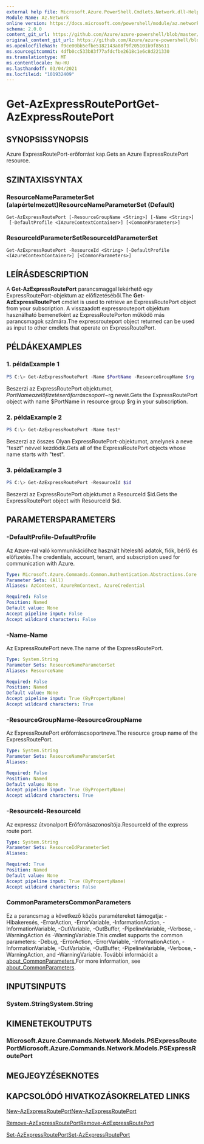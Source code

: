 ```yaml
---
external help file: Microsoft.Azure.PowerShell.Cmdlets.Network.dll-Help.xml
Module Name: Az.Network
online version: https://docs.microsoft.com/powershell/module/az.network/get-azexpressrouteport
schema: 2.0.0
content_git_url: https://github.com/Azure/azure-powershell/blob/master/src/Network/Network/help/Get-AzExpressRoutePort.md
original_content_git_url: https://github.com/Azure/azure-powershell/blob/master/src/Network/Network/help/Get-AzExpressRoutePort.md
ms.openlocfilehash: f9ce00bb5efbe5182143a08f9f205101b9f85611
ms.sourcegitcommit: 4dfb0cc533b83f77afdcfbe2618c1e6c8d221330
ms.translationtype: MT
ms.contentlocale: hu-HU
ms.lasthandoff: 03/04/2021
ms.locfileid: "101932409"
---
```

# <span data-ttu-id="73d5b-101">Get-AzExpressRoutePort</span><span class="sxs-lookup"><span data-stu-id="73d5b-101">Get-AzExpressRoutePort</span></span>

## <span data-ttu-id="73d5b-102">SYNOPSIS</span><span class="sxs-lookup"><span data-stu-id="73d5b-102">SYNOPSIS</span></span>
<span data-ttu-id="73d5b-103">Azure ExpressRoutePort-erőforrást kap.</span><span class="sxs-lookup"><span data-stu-id="73d5b-103">Gets an Azure ExpressRoutePort resource.</span></span>

## <span data-ttu-id="73d5b-104">SZINTAXIS</span><span class="sxs-lookup"><span data-stu-id="73d5b-104">SYNTAX</span></span>

### <span data-ttu-id="73d5b-105">ResourceNameParameterSet (alapértelmezett)</span><span class="sxs-lookup"><span data-stu-id="73d5b-105">ResourceNameParameterSet (Default)</span></span>
```
Get-AzExpressRoutePort [-ResourceGroupName <String>] [-Name <String>]
 [-DefaultProfile <IAzureContextContainer>] [<CommonParameters>]
```

### <span data-ttu-id="73d5b-106">ResourceIdParameterSet</span><span class="sxs-lookup"><span data-stu-id="73d5b-106">ResourceIdParameterSet</span></span>
```
Get-AzExpressRoutePort -ResourceId <String> [-DefaultProfile <IAzureContextContainer>] [<CommonParameters>]
```

## <span data-ttu-id="73d5b-107">LEÍRÁS</span><span class="sxs-lookup"><span data-stu-id="73d5b-107">DESCRIPTION</span></span>
<span data-ttu-id="73d5b-108">A **Get-AzExpressRoutePort** parancsmaggal lekérhető egy ExpressRoutePort-objektum az előfizetéséből.</span><span class="sxs-lookup"><span data-stu-id="73d5b-108">The **Get-AzExpressRoutePort** cmdlet is used to retrieve an ExpressRoutePort object from your subscription.</span></span> <span data-ttu-id="73d5b-109">A visszaadott expressrouteport objektum használható bemenetként az ExpressRoutePorton működő más parancsmagok számára.</span><span class="sxs-lookup"><span data-stu-id="73d5b-109">The expressrouteport object returned can be used as input to other cmdlets that operate on ExpressRoutePort.</span></span>

## <span data-ttu-id="73d5b-110">PÉLDÁK</span><span class="sxs-lookup"><span data-stu-id="73d5b-110">EXAMPLES</span></span>

### <span data-ttu-id="73d5b-111">1. példa</span><span class="sxs-lookup"><span data-stu-id="73d5b-111">Example 1</span></span>
```powershell
PS C:\> Get-AzExpressRoutePort -Name $PortName -ResourceGroupName $rg
```

<span data-ttu-id="73d5b-112">Beszerzi az ExpressRoutePort objektumot, $PortName az előfizetés erőforráscsoport-$rg nevét.</span><span class="sxs-lookup"><span data-stu-id="73d5b-112">Gets the ExpressRoutePort object with name $PortName in resource group $rg in your subscription.</span></span>

### <span data-ttu-id="73d5b-113">2. példa</span><span class="sxs-lookup"><span data-stu-id="73d5b-113">Example 2</span></span>
```powershell
PS C:\> Get-AzExpressRoutePort -Name test*
```

<span data-ttu-id="73d5b-114">Beszerzi az összes Olyan ExpressRoutePort-objektumot, amelynek a neve "teszt" névvel kezdődik.</span><span class="sxs-lookup"><span data-stu-id="73d5b-114">Gets all of the ExpressRoutePort objects whose name starts with "test".</span></span>

### <span data-ttu-id="73d5b-115">3. példa</span><span class="sxs-lookup"><span data-stu-id="73d5b-115">Example 3</span></span>
```powershell
PS C:\> Get-AzExpressRoutePort -ResourceId $id
```

<span data-ttu-id="73d5b-116">Beszerzi az ExpressRoutePort objektumot a ResourceId $id.</span><span class="sxs-lookup"><span data-stu-id="73d5b-116">Gets the ExpressRoutePort object with ResourceId $id.</span></span> 

## <span data-ttu-id="73d5b-117">PARAMETERS</span><span class="sxs-lookup"><span data-stu-id="73d5b-117">PARAMETERS</span></span>

### <span data-ttu-id="73d5b-118">-DefaultProfile</span><span class="sxs-lookup"><span data-stu-id="73d5b-118">-DefaultProfile</span></span>
<span data-ttu-id="73d5b-119">Az Azure-ral való kommunikációhoz használt hitelesítő adatok, fiók, bérlő és előfizetés.</span><span class="sxs-lookup"><span data-stu-id="73d5b-119">The credentials, account, tenant, and subscription used for communication with Azure.</span></span>

```yaml
Type: Microsoft.Azure.Commands.Common.Authentication.Abstractions.Core.IAzureContextContainer
Parameter Sets: (All)
Aliases: AzContext, AzureRmContext, AzureCredential

Required: False
Position: Named
Default value: None
Accept pipeline input: False
Accept wildcard characters: False
```

### <span data-ttu-id="73d5b-120">-Name</span><span class="sxs-lookup"><span data-stu-id="73d5b-120">-Name</span></span>
<span data-ttu-id="73d5b-121">Az ExpressRoutePort neve.</span><span class="sxs-lookup"><span data-stu-id="73d5b-121">The name of the ExpressRoutePort.</span></span>

```yaml
Type: System.String
Parameter Sets: ResourceNameParameterSet
Aliases: ResourceName

Required: False
Position: Named
Default value: None
Accept pipeline input: True (ByPropertyName)
Accept wildcard characters: True
```

### <span data-ttu-id="73d5b-122">-ResourceGroupName</span><span class="sxs-lookup"><span data-stu-id="73d5b-122">-ResourceGroupName</span></span>
<span data-ttu-id="73d5b-123">Az ExpressRoutePort erőforráscsoportneve.</span><span class="sxs-lookup"><span data-stu-id="73d5b-123">The resource group name of the ExpressRoutePort.</span></span>

```yaml
Type: System.String
Parameter Sets: ResourceNameParameterSet
Aliases:

Required: False
Position: Named
Default value: None
Accept pipeline input: True (ByPropertyName)
Accept wildcard characters: True
```

### <span data-ttu-id="73d5b-124">-ResourceId</span><span class="sxs-lookup"><span data-stu-id="73d5b-124">-ResourceId</span></span>
<span data-ttu-id="73d5b-125">Az expressz útvonalport Erőforrásazonosítója.</span><span class="sxs-lookup"><span data-stu-id="73d5b-125">ResourceId of the express route port.</span></span>

```yaml
Type: System.String
Parameter Sets: ResourceIdParameterSet
Aliases:

Required: True
Position: Named
Default value: None
Accept pipeline input: True (ByPropertyName)
Accept wildcard characters: False
```

### <span data-ttu-id="73d5b-126">CommonParameters</span><span class="sxs-lookup"><span data-stu-id="73d5b-126">CommonParameters</span></span>
<span data-ttu-id="73d5b-127">Ez a parancsmag a következő közös paramétereket támogatja: -Hibakeresés, -ErrorAction, -ErrorVariable, -InformationAction, -InformationVariable, -OutVariable, -OutBuffer, -PipelineVariable, -Verbose, -WarningAction és -WarningVariable.</span><span class="sxs-lookup"><span data-stu-id="73d5b-127">This cmdlet supports the common parameters: -Debug, -ErrorAction, -ErrorVariable, -InformationAction, -InformationVariable, -OutVariable, -OutBuffer, -PipelineVariable, -Verbose, -WarningAction, and -WarningVariable.</span></span> <span data-ttu-id="73d5b-128">További információt a [about_CommonParameters.](http://go.microsoft.com/fwlink/?LinkID=113216)</span><span class="sxs-lookup"><span data-stu-id="73d5b-128">For more information, see [about_CommonParameters](http://go.microsoft.com/fwlink/?LinkID=113216).</span></span>

## <span data-ttu-id="73d5b-129">INPUTS</span><span class="sxs-lookup"><span data-stu-id="73d5b-129">INPUTS</span></span>

### <span data-ttu-id="73d5b-130">System.String</span><span class="sxs-lookup"><span data-stu-id="73d5b-130">System.String</span></span>

## <span data-ttu-id="73d5b-131">KIMENETEK</span><span class="sxs-lookup"><span data-stu-id="73d5b-131">OUTPUTS</span></span>

### <span data-ttu-id="73d5b-132">Microsoft.Azure.Commands.Network.Models.PSExpressRoutePort</span><span class="sxs-lookup"><span data-stu-id="73d5b-132">Microsoft.Azure.Commands.Network.Models.PSExpressRoutePort</span></span>

## <span data-ttu-id="73d5b-133">MEGJEGYZÉSEK</span><span class="sxs-lookup"><span data-stu-id="73d5b-133">NOTES</span></span>

## <span data-ttu-id="73d5b-134">KAPCSOLÓDÓ HIVATKOZÁSOK</span><span class="sxs-lookup"><span data-stu-id="73d5b-134">RELATED LINKS</span></span>

[<span data-ttu-id="73d5b-135">New-AzExpressRoutePort</span><span class="sxs-lookup"><span data-stu-id="73d5b-135">New-AzExpressRoutePort</span></span>](./New-AzExpressRoutePort.md)

[<span data-ttu-id="73d5b-136">Remove-AzExpressRoutePort</span><span class="sxs-lookup"><span data-stu-id="73d5b-136">Remove-AzExpressRoutePort</span></span>](./Remove-AzExpressRoutePort.md)

[<span data-ttu-id="73d5b-137">Set-AzExpressRoutePort</span><span class="sxs-lookup"><span data-stu-id="73d5b-137">Set-AzExpressRoutePort</span></span>](./Set-AzExpressRoutePort.md)
